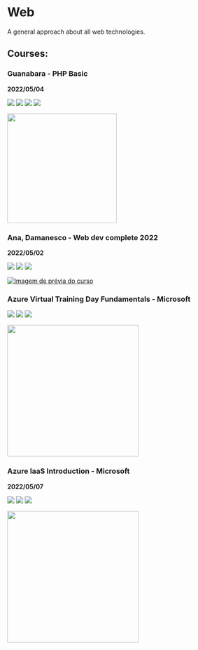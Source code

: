 # Web

A general approach about all web technologies.

## Courses:

### Guanabara - PHP Basic

**2022/05/04**

[![](https://img.shields.io/static/v1.svg?label=studying&labelColor=gray&message=36%&color=rosybrown)](courses/guilherme_guanabara/readme.md)
[![](https://img.shields.io/static/v1.svg?label=available&labelColor=gray&message=CursoEmVídeo&color=mediumblue)](https://www.cursoemvideo.com/curso/php-basico)
[![](https://img.shields.io/badge/-YouTube-dd3333?logo=youtube)](https://www.youtube.com/watch?v=F7KzJ7e6EAc&list=PLHz_AreHm4dm4beCCCmW4xwpmLf6EHY9k)
![](https://img.shields.io/static/v1.svg?label=idiom&labelColor=gray&message=Portuguese&color=blue)

<a href="courses/guilherme_guanabara/php-basic/readme.md"><img src="https://www.cursoemvideo.com/wp-content/uploads/bb-plugin/cache/php-circle.jpg" style="width:250px; height:auto;"></a>

### Ana, Damanesco - Web dev complete 2022

**2022/05/02**

[![](https://img.shields.io/static/v1.svg?label=studying&labelColor=gray&message=3.2%&color=inactive)](courses/rbtech/readme.md)
[![](https://img.shields.io/static/v1.svg?label=available&labelColor=gray&message=Udemy&color=darkviolet)](https://www.udemy.com/course/web-completo/)
![](https://img.shields.io/static/v1.svg?label=idiom&labelColor=gray&message=Portuguese&color=blue)

[![Imagem de prévia do curso](https://img-c.udemycdn.com/course/240x135/1341268_c20e_3.jpg)](courses/web_complete-ana-damasceno/readme.md)

### Azure Virtual Training Day Fundamentals - Microsoft

[![](https://img.shields.io/static/v1.svg?label=studying&labelColor=gray&message=0%&color=inactive)](courses/rbtech/readme.md)
[![](https://img.shields.io/static/v1.svg?label=available&labelColor=gray&message=Azure&color=blue)](https://docs.microsoft.com/pt-br/learn/certifications/exams/az-900)
![](https://img.shields.io/static/v1.svg?label=idiom&labelColor=gray&message=Portuguese&color=blue)

<a href="courses/azure_vtd_fundamentals-microsoft
"><img src="https://trainingdayssa.blob.core.windows.net/images/images-images503_18_2022_01_54_05_PM.jpg?sp=r&st=2022-02-10T10:13:17Z&se=2023-02-10T18:13:17Z&spr=https&sv=2020-08-04&sr=c&sig=sI9FP7iyZ3GayyO2E%2Fb6E7VLshQLXTwhGOjjIGXN1w0%3D" style="width:300px;"></a>

### Azure IaaS Introduction - Microsoft

**2022/05/07**

[![](https://img.shields.io/static/v1.svg?label=studying&labelColor=gray&message=22%&color=rosybrown)](courses/rbtech/readme.md)
[![](https://img.shields.io/static/v1.svg?label=available&labelColor=gray&message=Azure&color=blue)](https://info.microsoft.com/ww-thankyou-introduction-to-infrastructure-as-a-service-iaas-on-azure-new.html)
![](https://img.shields.io/static/v1.svg?label=idiom&labelColor=gray&message=Portuguese&color=blue)

<a href="courses/azure_iaas_introduction-microsoft/readme.md"><img src="https://play.vidyard.com/Y81dCsiGj4cVuJZecobAP5.jpg" style="width:300px;"></a>
